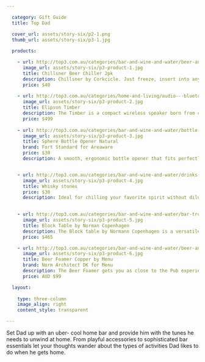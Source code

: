 ```yaml
---

  category: Gift Guide
  title: Top Dad

  cover_url: assets/story-six/p2-1.png
  thumb_url: assets/story-six/p3-1.jpg
  
  products:

    - url: http://top3.com.au/categories/bar-and-wine-and-water/beer-and-accessories/chillsner-beer-chiller/4002c
      image_url: assets/story-six/p3-product-1.jpg
      title: Chillsner Beer Chiller 2pk
      description: Chillsner by Corkcicle. Just freeze, insert into any bottled beer and never suffer through another warm brew. Respect the beer. Chillsner is perfect for parties, tailgating and pretty much any occasion where beloved beers are enjoyed.
      price: $40
    
    - url: http://top3.com.au/categories/home-and-living/audio---bluetooth-speakers/elipson-bluetooth-speakers/elipsontimber
      image_url: assets/story-six/p3-product-2.jpg
      title: Elipson Timber
      description: The Timber is a compact wireless speaker born from cooperation between Habitat & Elipson, that works according to the Bluetooth 2.1 protocol.
      price: $499
    
    - url: http://top3.com.au/categories/bar-and-wine-and-water/bottle-openers/areaware-sphere-bottle-opener/aw-fsbon
      image_url: assets/story-six/p3-product-3.jpg
      title: Sphere Bottle Opener Natural
      brand: Fort Standard for Areaware
      price: $30
      description: A smooth, ergonomic bottle opener that fits perfectly in the palm of your hand. Made From Beechwood.


    - url: http://top3.com.au/categories/bar-and-wine-and-water/drinks---cooling-accessories/whisky-stones/whiskystone
      image_url: assets/story-six/p3-product-4.jpg
      title: Whisky stones
      price: $30
      description: Ideal for chilling your favorite spirit without diluting its flavor with melting ice.
    

    - url: http://top3.com.au/categories/bar-and-wine-and-water/bar-trolleys/nm-block-table/602205
      image_url: assets/story-six/p3-product-5.jpg
      title: Block Table by Norman Copenhagen
      description: The Block table by Normann Copenhagen is a versatile and mobile table - perfect for use as a bar trolley, or for countless other uses in the home.
      price: $465

    - url: http://top3.com.au/categories/bar-and-wine-and-water/beer-and-accessories/menu-beer-foamer/men4690239
      image_url: assets/story-six/p3-product-6.jpg
      title: Beer Foamer Copper by Menu
      brand: Norm Architect DK for Menu
      description: The Beer Foamer gets you as close to the Pub experience as you can without leaving your home. Denser beer foam will significantly increase the taste, aroma and feeling of the beer - just like beer fresh from the tap.
      price: AUD $99

  layout:
  
    type: three-column
    image_align: right
    content_style: transparent

---
```


Set Dad up with an uber- cool home bar and provide him with the tunes he needs to unwind at home. From playful accessories to sophisticated bar essentials let your thoughts wander about the types of activities Dad likes to do when he gets home.
